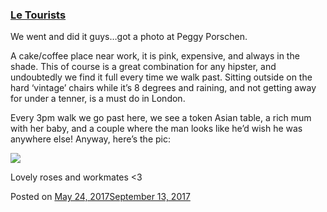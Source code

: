 
### [Le Tourists](https://fazthebro.com/2017/05/24/le-tourists/)

We went and did it guys…got a photo at Peggy Porschen.

A cake/coffee place near work, it is pink, expensive, and always in the shade. This of course is a great combination for any hipster, and undoubtedly we find it full every time we walk past. Sitting outside on the hard ‘vintage’ chairs while it’s 8 degrees and raining, and not getting away for under a tenner, is a must do in London.

Every 3pm walk we go past here, we see a token Asian table, a rich mum with her baby, and a couple where the man looks like he’d wish he was anywhere else! Anyway, here’s the pic:

![](https://fazthebro.com/wp-content/uploads/2017/05/2017-05-24-14_49_40-peggy.png-‎-Photos.jpg)

Lovely roses and workmates <3

Posted on [May 24, 2017September 13, 2017](https://fazthebro.com/2017/05/24/ebooks/)
